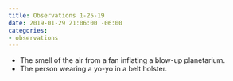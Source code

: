 ```yaml
---
title: Observations 1-25-19
date: 2019-01-29 21:06:00 -06:00
categories:
- observations
---
```


- The smell of the air from a fan inflating a blow-up planetarium.
- The person wearing a yo-yo in a belt holster.